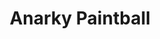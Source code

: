 ---
title: "Anarky Paintball"
address: "Anarky Paintball, Venue location: Rathfriland Road, Newry, Co. Down, BT34 1PH"
tel: "+44 (0)28 4063 1767"
county: "Down"
category: "Archery"
type: "Content"
lat: "54.2072868347168"
lng: "-6.2927680015563965"
---